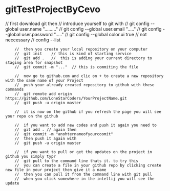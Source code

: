 # gitTestProjectByCevo
//  first download git then
        //  introduce yourself to git with
        //  git config --global user.name "........."
        //  git config --global user.email "....."
        //  git config --global user.password "....."
        //  git config --global color.ui true  // not neccessary
        //  config --list

        //  then you create your local repository on your computer
        //  git init    // this is kind of starting service
        //  git add .   //  this is adding your current directory to staging area for snapshot
        //  git commit -m "..."  // this is commiting the file

        //  now go to github.com and clic on + to create a new repository with the same name of your Project
        //  push your already created repository to github with these commands
        //  git remote add origin https://github.com/LoneStarCoders/YourProjectName.git
        //  git push -u origin master

        //  it is now on the github if you refresh the page you will see your repo on the github

        //  if you want to add new codes and push it again you need to
        //  git add . // again then
        //  git commit -m "anohternameofyourcoomit"
        //  then push it again with
        //  git push -u origin master

        //  if you want to pull or get the updates on the project in github you simply typr
        //  git pull to the command line thats it. to try this
        //  you can create a file in your github repo by clicking create new file in your project then give it a name
        //  then you can pull it from the command line with git pull
        //  when you click somewhere in the intellij you will see the update
